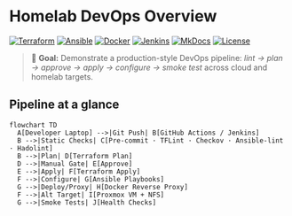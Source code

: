 # Homelab DevOps Overview

[![Terraform](https://img.shields.io/badge/Terraform-IaC-623CE4?logo=terraform)](https://www.terraform.io/)
[![Ansible](https://img.shields.io/badge/Ansible-Automation-EE0000?logo=ansible)](https://www.ansible.com/)
[![Docker](https://img.shields.io/badge/Docker-Containers-2496ED?logo=docker)](https://www.docker.com/)
[![Jenkins](https://img.shields.io/badge/Jenkins-CI%2FCD-D24939?logo=jenkins)](https://www.jenkins.io/)
[![MkDocs](https://img.shields.io/badge/MkDocs-Docs-000000?logo=markdown)](https://www.mkdocs.org/)
[![License](https://img.shields.io/badge/License-MIT-green.svg)](../LICENSE)

> :rocket: **Goal:** Demonstrate a production-style DevOps pipeline: _lint → plan → approve → apply → configure → smoke test_ across cloud and homelab targets.

## Pipeline at a glance

```mermaid
flowchart TD
  A[Developer Laptop] -->|Git Push| B[GitHub Actions / Jenkins]
  B -->|Static Checks| C[Pre-commit · TFLint · Checkov · Ansible-lint · Hadolint]
  B -->|Plan| D[Terraform Plan]
  D -->|Manual Gate| E[Approve]
  E -->|Apply| F[Terraform Apply]
  F -->|Configure| G[Ansible Playbooks]
  G -->|Deploy/Proxy| H[Docker Reverse Proxy]
  F -->|Alt Target| I[Proxmox VM + NFS]
  G -->|Smoke Tests| J[Health Checks]
```
